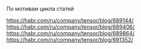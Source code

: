 По мотивам цикла статей

https://habr.com/ru/company/tensor/blog/689144/
https://habr.com/ru/company/tensor/blog/689406/
https://habr.com/ru/company/tensor/blog/689864/
https://habr.com/ru/company/tensor/blog/691352/
